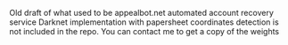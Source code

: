 Old draft of what used to be appealbot.net automated account recovery service
Darknet implementation with papersheet coordinates detection is not included in the repo. You can contact me to get a copy of the weights 
